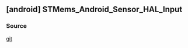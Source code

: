 ## [android] STMems_Android_Sensor_HAL_Input


### Source
[git](https://github.com/STMicroelectronics/STMems_Android_Sensor_HAL_Input)

